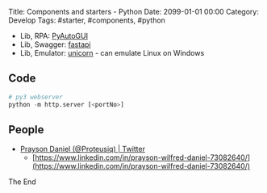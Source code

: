 Title: Components and starters - Python
Date: 2099-01-01 00:00
Category: Develop
Tags: #starter, #components, #python

* Lib, RPA: [PyAutoGUI](https://pypi.org/project/PyAutoGUI/)
* Lib, Swagger: [fastapi](https://pypi.org/project/fastapi/)
* Lib, Emulator: [unicorn](https://pypi.org/project/unicorn/) - can emulate Linux on Windows

## Code

```python
# py3 webserver
python -m http.server [<portNo>]
```

## People

* [Prayson Daniel (@Proteusiq) | Twitter](https://twitter.com/Proteusiq)
    * [https://www.linkedin.com/in/prayson-wilfred-daniel-73082640/](https://www.linkedin.com/in/prayson-wilfred-daniel-73082640/)

The End
